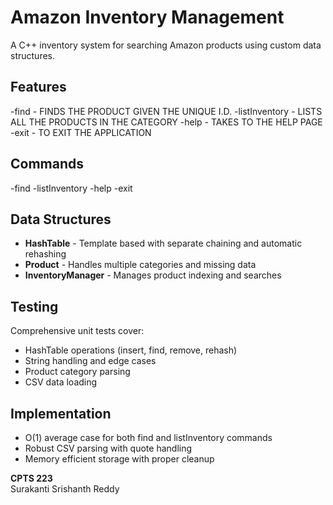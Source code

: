 # Amazon Inventory Management
A C++ inventory system for searching Amazon products using custom data structures.

## Features
-find <UNIQUE I.D.>        - FINDS THE PRODUCT GIVEN THE UNIQUE I.D. 
-listInventory <CATEGORY>  - LISTS ALL THE PRODUCTS IN THE CATEGORY 
-help                      - TAKES TO THE HELP PAGE 
-exit                      - TO EXIT THE APPLICATION 

## Commands
-find 
-listInventory 
-help
-exit

## Data Structures
- **HashTable** - Template based with separate chaining and automatic rehashing
- **Product** - Handles multiple categories and missing data
- **InventoryManager** - Manages product indexing and searches

## Testing
Comprehensive unit tests cover:
- HashTable operations (insert, find, remove, rehash)
- String handling and edge cases
- Product category parsing
- CSV data loading

## Implementation
- O(1) average case for both find and listInventory commands
- Robust CSV parsing with quote handling
- Memory efficient storage with proper cleanup

**CPTS 223**  
Surakanti Srishanth Reddy
